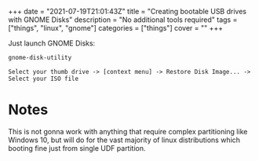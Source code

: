 +++
date = "2021-07-19T21:01:43Z"
title = "Creating bootable USB drives with GNOME Disks"
description = "No additional tools required"
tags = ["things", "linux", "gnome"]
categories = ["things"]
cover = ""
+++

Just launch GNOME Disks:
```sh
gnome-disk-utility
```

```Select your thumb drive -> [context menu] -> Restore Disk Image... -> Select your ISO file```

# Notes
This is not gonna work with anything that require complex partitioning like Windows 10,
but will do for the vast majority of linux distributions which booting fine just from single UDF partition.